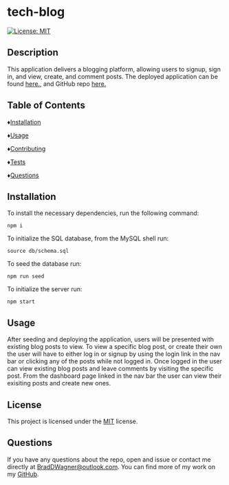 # tech-blog
  [![License: MIT](https://img.shields.io/badge/License-MIT-yellow.svg)](https://opensource.org/licenses/MIT)

  ## Description
  This application delivers a blogging platform, allowing users to signup, sign in, and view, create, and comment posts.
  The deployed application can be found [here.](https://arcane-thicket-46198.herokuapp.com/), and GitHub repo [here.](https://github.com/BradDWagner/tech-blog)

  ## Table of Contents

  ♦︎[Installation](#installation)

  ♦︎[Usage](#usage)

  ♦︎[Contributing](#contributing)

  ♦︎[Tests](#tests)

  ♦︎[Questions](#questions)

  ## Installation

  To install the necessary dependencies, run the following command:
  ```
  npm i
  ``` 
  To initialize the SQL database, from the MySQL shell run:
  ```
  source db/schema.sql
  ```
  To seed the database run:
  ```
  npm run seed
  ```
  To initialize the server run:
  ```
  npm start
  ```

  ## Usage

  After seeding and deploying the application, users will be presented with existing blog posts to view. To view a specific blog post, or create their own the user will have to either log in or signup by using the login link in the nav bar or clicking any of the posts while not logged in. Once logged in the user can view existing blog posts and leave comments by visiting the specific post. From the dashboard page linked in the nav bar the user can view their exisiting posts and create new ones.

  ## License

  This project is licensed under the [MIT](https://opensource.org/licenses/MIT) license.


  ## Questions

  If you have any questions about the repo, open and issue or contact me directly at BradDWagner@outlook.com. You can find more of my work on my [GitHub](https://github.com/BradDWagner).

